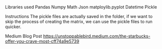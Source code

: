 Libraries used
Pandas
Numpy
Math
Json
matploylib.pyplot
Datetime
Pickle


Instructions
The pickle files are actually saved in the folder, if we want to skip the process of creating the matrix, we can use the pickle files to run quicker.

Medium Blog Post
https://unstoppablebird.medium.com/the-starbucks-offer-you-crave-most-cff74a9e5739
